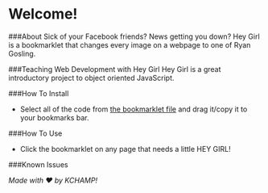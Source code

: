 Welcome!
================

###About
Sick of your Facebook friends? News getting you down?
Hey Girl is a bookmarklet that changes every image on a webpage to one of Ryan Gosling. 

###Teaching Web Development with Hey Girl
Hey Girl is a great introductory project to object oriented JavaScript. 


###How To Install
* Select all of the code from [the bookmarklet file](https://github.com/keccers/heygirl/blob/master/bookmarklet.js) and drag it/copy it to your bookmarks bar. 

###How To Use
* Click the bookmarklet on any page that needs a little HEY GIRL!

###Known Issues



*Made with ❤ by KCHAMP!*
